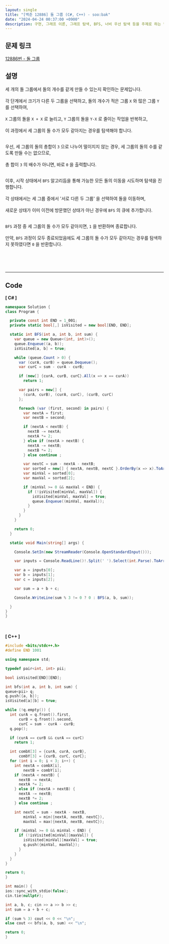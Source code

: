 ```yaml
---
layout: single
title: "[백준 12886] 돌 그룹 (C#, C++) - soo:bak"
date: "2024-04-24 00:37:00 +0900"
description: 구현, 그래프 이론, 그래프 탐색, BFS, 너비 우선 탐색 등을 주제로 하는 백준 12886번 문제를 C++ C# 으로 풀이 및 해설
---
```


## 문제 링크
  [12886번 - 돌 그룹](https://www.acmicpc.net/problem/12886)

## 설명
세 개의 돌 그룹에서 돌의 개수를 같게 만들 수 있는지 확인하는 문제입니다.<br>
<br>
각 단계에서 크기가 다른 두 그룹을 선택하고, 돌의 개수가 적은 그룹 `X` 와 많은 그룹 `Y` 를 선택하여,<br>
<br>
`X` 그룹의 돌을 `X + X` 로 늘리고, `Y` 그룹의 돌을 `Y-X` 로 줄이는 작업을 반복하고,<br>
<br>
이 과정에서 세 그룹의 돌 수가 모두 같아지는 경우를 탐색해야 합니다.<br>
<br>

우선, 세 그룹의 돌의 총합이 `3` 으로 나누어 떨이지지 않는 경우, 세 그룹의 돌의 수를 같도록 만들 수는 없으므로,<br>
<br>
총 합이 `3` 의 배수가 아니면, 바로 `0` 을 출력합니다.<br>
<br>

이후, 시작 상태에서 `BFS` 알고리듬을 통해 가능한 모든 돌의 이동을 시도하며 탐색을 진행합니다.<br>
<br>
각 상태에서는 세 그룹 중에서 '서로 다른 두 그룹' 을 선택하여 돌을 이동하며,<br>
<br>
새로운 상태가 이미 이전에 방문했던 상태가 아닌 경우에 `BFS` 의 큐에 추가합니다.<br>
<br>

`BFS` 과정 중 세 그룹의 돌 수가 모두 같아지면, `1` 을 반환하며 종료합니다.<br>
<br>
만약, `BFS` 과정이 모두 종료되었음에도 세 그룹의 돌 수가 모두 같아지는 경우를 탐색하지 못하였다면 `0` 을 반환합니다.<br>
<br>

<br>
<br>

- - -

## Code
<b>[ C# ] </b>
<br>

  ```c#
namespace Solution {
  class Program {

    private const int END = 1_001;
    private static bool[,] isVisited = new bool[END, END];

    static int BFS(int a, int b, int sum) {
      var queue = new Queue<(int, int)>();
      queue.Enqueue((a, b));
      isVisited[a, b] = true;

      while (queue.Count > 0) {
        var (curA, curB) = queue.Dequeue();
        var curC = sum - curA - curB;

        if (new[] {curA, curB, curC}.All(x => x == curA))
          return 1;

        var pairs = new[] {
          (curA, curB), (curA, curC), (curB, curC)
        };

        foreach (var (first, second) in pairs) {
          var nextA = first;
          var nextB = second;

          if (nextA < nextB) {
            nextB -= nextA;
            nextA *= 2;
          } else if (nextA > nextB) {
            nextA -= nextB;
            nextB *= 2;
          } else continue ;

          var nextC = sum - nextA - nextB;
          var sorted = new[] { nextA, nextB, nextC }.OrderBy(x => x).ToArray();
          var minVal = sorted[0];
          var maxVal = sorted[2];

          if (minVal >= 0 && maxVal < END) {
            if (!isVisited[minVal, maxVal]) {
              isVisited[minVal, maxVal] = true;
              queue.Enqueue((minVal, maxVal));
            }
          }
        }
      }

      return 0;
    }

    static void Main(string[] args) {

      Console.SetIn(new StreamReader(Console.OpenStandardInput()));

      var inputs = Console.ReadLine()!.Split(' ').Select(int.Parse).ToArray();

      var a = inputs[0];
      var b = inputs[1];
      var c = inputs[2];

      var sum = a + b + c;

      Console.WriteLine(sum % 3 != 0 ? 0 : BFS(a, b, sum));

    }
  }
}
  ```
<br><br>
<b>[ C++ ] </b>
<br>

  ```c++
#include <bits/stdc++.h>
#define END 1001

using namespace std;

typedef pair<int, int> pii;

bool isVisited[END][END];

int bfs(int a, int b, int sum) {
  queue<pii> q;
  q.push({a, b});
  isVisited[a][b] = true;

  while (!q.empty()) {
    int curA = q.front().first,
        curB = q.front().second,
        curC = sum - curA - curB;
    q.pop();

    if (curA == curB && curA == curC)
      return 1;

    int combX[3] = {curA, curA, curB},
        combY[3] = {curB, curC, curC};
    for (int i = 0; i < 3; i++) {
      int nextA = combX[i],
          nextB = combY[i];
      if (nextA < nextB) {
        nextB -= nextA;
        nextA *= 2;
      } else if (nextA > nextB) {
        nextA -= nextB;
        nextB *= 2;
      } else continue ;

      int nextC = sum - nextA - nextB,
          minVal = min({nextA, nextB, nextC}),
          maxVal = max({nextA, nextB, nextC});

      if (minVal >= 0 && minVal < END) {
        if (!isVisited[minVal][maxVal]) {
          isVisited[minVal][maxVal] = true;
          q.push({minVal, maxVal});
        }
      }
    }
  }

  return 0;
}

int main() {
  ios::sync_with_stdio(false);
  cin.tie(nullptr);

  int a, b, c; cin >> a >> b >> c;
  int sum = a + b + c;

  if (sum % 3) cout << 0 << "\n";
  else cout << bfs(a, b, sum) << "\n";

  return 0;
}
  ```
